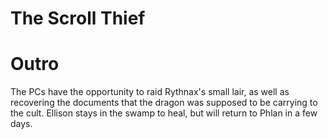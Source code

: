 # The Scroll Thief

# Outro

The PCs have the opportunity to raid Rythnax's small lair, as well as recovering the documents that the dragon was supposed to be carrying to the cult. Ellison stays in the swamp to heal, but will return to Phlan in a few days.